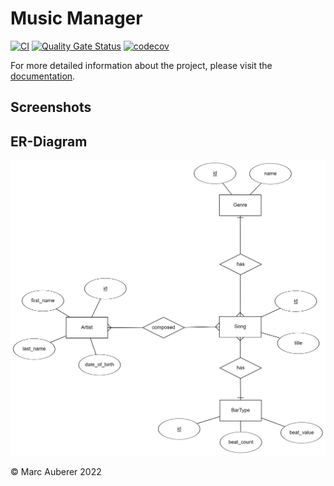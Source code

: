 # Music Manager
[![CI](https://github.com/marcauberer/ase-project/actions/workflows/ci.yml/badge.svg)](https://github.com/marcauberer/ase-project/actions/workflows/ci.yml)
[![Quality Gate Status](https://sonarcloud.io/api/project_badges/measure?project=marcauberer_music-manager&metric=alert_status)](https://sonarcloud.io/summary/new_code?id=marcauberer_music-manager)
[![codecov](https://codecov.io/gh/marcauberer/music-manager/branch/main/graph/badge.svg?token=M52V3B7D0D)](https://codecov.io/gh/marcauberer/music-manager)

For more detailed information about the project, please visit the [documentation](./documentation.md).

## Screenshots

## ER-Diagram
![ER diagram](media/er-diagram.png "ER diagram")

© Marc Auberer 2022